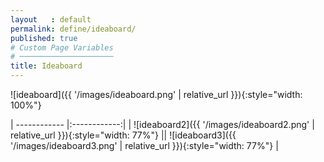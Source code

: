 ```yaml
---
layout   : default
permalink: define/ideaboard/
published: true
# Custom Page Variables
# ─────────────────────
title: Ideaboard
---
```


![ideaboard]({{ '/images/ideaboard.png' | relative_url }}){:style="width: 100%"}

| ------------ |:------------:|
| ![ideaboard2]({{ '/images/ideaboard2.png' | relative_url }}){:style="width: 77%"} || ![ideaboard3]({{ '/images/ideaboard3.png' | relative_url }}){:style="width: 77%"} |